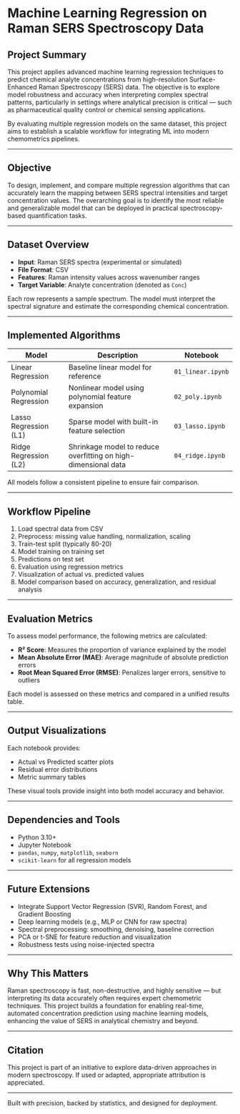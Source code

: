 # Machine Learning Regression on Raman SERS Spectroscopy Data

## Project Summary

This project applies advanced machine learning regression techniques to predict chemical analyte concentrations from high-resolution Surface-Enhanced Raman Spectroscopy (SERS) data. The objective is to explore model robustness and accuracy when interpreting complex spectral patterns, particularly in settings where analytical precision is critical — such as pharmaceutical quality control or chemical sensing applications.

By evaluating multiple regression models on the same dataset, this project aims to establish a scalable workflow for integrating ML into modern chemometrics pipelines.

---

## Objective

To design, implement, and compare multiple regression algorithms that can accurately learn the mapping between SERS spectral intensities and target concentration values. The overarching goal is to identify the most reliable and generalizable model that can be deployed in practical spectroscopy-based quantification tasks.

---

## Dataset Overview

- **Input**: Raman SERS spectra (experimental or simulated)
- **File Format**: CSV
- **Features**: Raman intensity values across wavenumber ranges
- **Target Variable**: Analyte concentration (denoted as `Conc`)

Each row represents a sample spectrum. The model must interpret the spectral signature and estimate the corresponding chemical concentration.

---

## Implemented Algorithms

| Model                  | Description                                                       | Notebook             |
|------------------------|-------------------------------------------------------------------|----------------------|
| Linear Regression      | Baseline linear model for reference                              | `01_linear.ipynb`    |
| Polynomial Regression  | Nonlinear model using polynomial feature expansion               | `02_poly.ipynb`      |
| Lasso Regression (L1)  | Sparse model with built-in feature selection                     | `03_lasso.ipynb`     |
| Ridge Regression (L2)  | Shrinkage model to reduce overfitting on high-dimensional data   | `04_ridge.ipynb`     |

All models follow a consistent pipeline to ensure fair comparison.

---

## Workflow Pipeline

1. Load spectral data from CSV
2. Preprocess: missing value handling, normalization, scaling
3. Train-test split (typically 80-20)
4. Model training on training set
5. Predictions on test set
6. Evaluation using regression metrics
7. Visualization of actual vs. predicted values
8. Model comparison based on accuracy, generalization, and residual analysis

---

## Evaluation Metrics

To assess model performance, the following metrics are calculated:

- **R² Score**: Measures the proportion of variance explained by the model
- **Mean Absolute Error (MAE)**: Average magnitude of absolute prediction errors
- **Root Mean Squared Error (RMSE)**: Penalizes larger errors, sensitive to outliers

Each model is assessed on these metrics and compared in a unified results table.

---

## Output Visualizations

Each notebook provides:

- Actual vs Predicted scatter plots
- Residual error distributions
- Metric summary tables

These visual tools provide insight into both model accuracy and behavior.

---

## Dependencies and Tools

- Python 3.10+
- Jupyter Notebook
- `pandas`, `numpy`, `matplotlib`, `seaborn`
- `scikit-learn` for all regression models

---

## Future Extensions

- Integrate Support Vector Regression (SVR), Random Forest, and Gradient Boosting
- Deep learning models (e.g., MLP or CNN for raw spectra)
- Spectral preprocessing: smoothing, denoising, baseline correction
- PCA or t-SNE for feature reduction and visualization
- Robustness tests using noise-injected spectra

---

## Why This Matters

Raman spectroscopy is fast, non-destructive, and highly sensitive — but interpreting its data accurately often requires expert chemometric techniques. This project builds a foundation for enabling real-time, automated concentration prediction using machine learning models, enhancing the value of SERS in analytical chemistry and beyond.

---

## Citation

This project is part of an initiative to explore data-driven approaches in modern spectroscopy. If used or adapted, appropriate attribution is appreciated.

---

Built with precision, backed by statistics, and designed for deployment.

